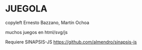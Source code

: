 JUEGOLA
=======

copyleft Ernesto Bazzano, Martín Ochoa

muchos juegos en html/svg/js


Requiere SINAPSIS-JS https://github.com/almendro/sinapsis-js
